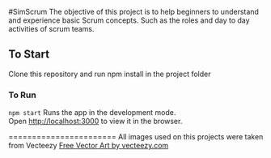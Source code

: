 #SimScrum
The objective of this project is to help beginners to understand and experience basic Scrum concepts. 
Such as the roles and day to day activities of scrum teams.

## To Start
Clone this repository and run npm install in the project folder

### To Run
`npm start`
Runs the app in the development mode.<br>
Open [http://localhost:3000](http://localhost:3000) to view it in the browser.

=======================
All images used on this projects were taken from Vecteezy
<a href="https://vecteezy.com">Free Vector Art by vecteezy.com</a> 
